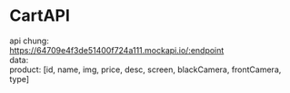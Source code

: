 # CartAPI

api chung: <br>
https://64709e4f3de51400f724a111.mockapi.io/:endpoint
<br>
data: <br>
product: [id, name, img, price, desc, screen, blackCamera, frontCamera, type]
